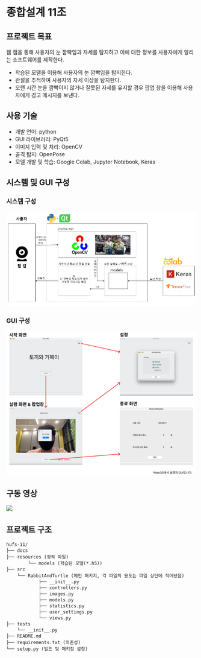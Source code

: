 # 종합설계 11조

## 프로젝트 목표

웹 캠을 통해 사용자의 눈 깜빡임과 자세를 탐지하고 이에 대한 정보를 사용자에게 알리는 소프트웨어를 제작한다.

* 학습된 모델을 이용해 사용자의 눈 깜빡임을 탐지한다.
* 관절을 추적하여 사용자의 자세 이상을 탐지한다.
* 오랜 시간 눈을 깜빡이지 않거나 잘못된 자세를 유지할 경우 팝업 창을 이용해 사용자에게 경고 메시지를 보낸다.

## 사용 기술

* 개발 언어: python
* GUI 라이브러리: PyQt5
* 이미지 입력 및 처리: OpenCV
* 골격 탐지: OpenPose
* 모델 개발 및 학습: Google Colab, Jupyter Notebook, Keras


## 시스템 및 GUI 구성

### 시스템 구성

![](./resources/img/시스템구성도.png)

### GUI 구성

![](./resources/img/시스템구성도2.png)

## 구동 영상

![](./resources/img/구동영상.gif)

## 프로젝트 구조

```
hufs-11/
├── docs
├── resources (정적 파일)
        └── models (학습된 모델(*.h5))
├── src
    └── RabbitAndTurtle (메인 패키지, 각 파일의 용도는 파일 상단에 적어놨음)
            ├── __init__.py
            ├── controllers.py
            ├── images.py
            ├── models.py
            ├── statistics.py
            ├── user_settings.py
            └── views.py
├── tests
    └── __init__.py
├── README.md
├── requirements.txt (의존성)
└── setup.py (빌드 및 패키징 설정)
```